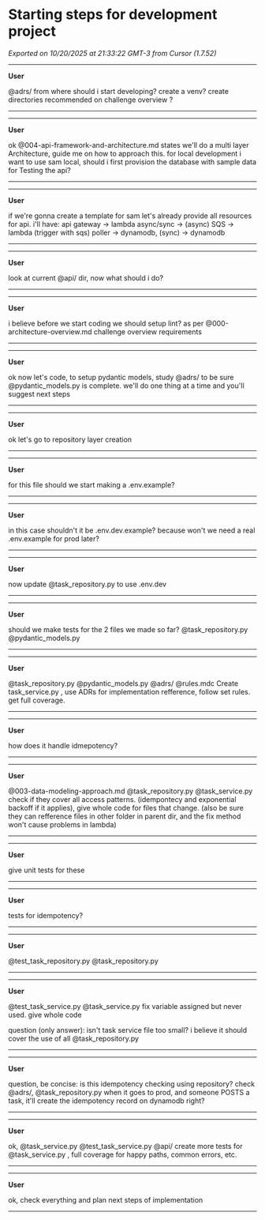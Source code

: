 # Starting steps for development project
_Exported on 10/20/2025 at 21:33:22 GMT-3 from Cursor (1.7.52)_

---

**User**

@adrs/ from where should i start developing? 
create a venv? create directories recommended on challenge overview ?


---

---

**User**

ok @004-api-framework-and-architecture.md states we'll do a multi layer Architecture, guide me on how to approach this.
for local development i want to  use sam local, should i first provision the database with sample data for Testing the api?

---


---

**User**

if we're gonna create a template for sam let's already provide all resources for api.
i'll have: api gateway -> lambda async/sync -> (async) SQS -> lambda (trigger with sqs) poller -> dynamodb, (sync) -> dynamodb

---

---

**User**

look at current @api/ dir, now what should  i do?

---

---

**User**

i believe before we start coding we should setup lint? as per @000-architecture-overview.md challenge overview requirements

---

---

**User**

ok now let's code, to setup pydantic models, study @adrs/ to be sure @pydantic_models.py is complete. we'll do one thing at a time and you'll suggest next steps

---


---

**User**

ok let's go to repository layer creation

---


---

**User**

for this file should we start making a .env.example?

---


---

**User**

in this case shouldn't it be .env.dev.example? because won't we need a real .env.example for prod later?

---


---

**User**

now update @task_repository.py to use .env.dev

---


---

**User**

should we make tests for the 2 files we made so far? @task_repository.py @pydantic_models.py 

---

---

**User**

@task_repository.py @pydantic_models.py @adrs/ @rules.mdc 
Create task_service.py , use ADRs for implementation refference, follow set rules. get full coverage.

---


---

**User**

how does it handle idmepotency?

---

---

**User**

@003-data-modeling-approach.md @task_repository.py @task_service.py check if they cover all access patterns. (idempontecy and exponential backoff if it applies), give whole code for files that change. (also be sure they can refference files in other folder  in parent dir, and the fix method won't cause problems  in lambda)

---


---

**User**

give unit tests for these

---


---

**User**

tests for idempotency?

---

---

**User**

@test_task_repository.py @task_repository.py 

---


---

**User**

@test_task_service.py @task_service.py 
fix variable assigned but  never  used. give whole code

question (only answer):
isn't task service file too small? i believe it should cover the use of all @task_repository.py 

---

---

**User**

question, be concise:
is this idempotency checking using repository? check @adrs/, @task_repository.py 
when it goes to prod, and someone POSTS a task, it'll create the idempotency record on dynamodb right?

---


---

**User**

ok, @task_service.py @test_task_service.py @api/ 
create more tests for @task_service.py , full coverage for happy paths, common errors, etc.

---



---

**User**

ok, check everything and plan  next steps  of  implementation

---

